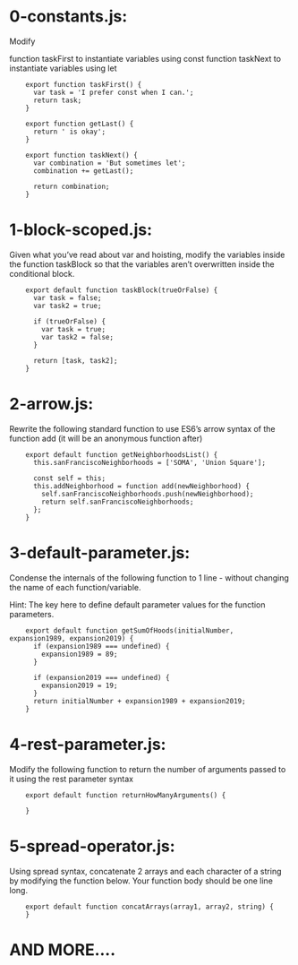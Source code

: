 # 0-constants.js:

Modify

function taskFirst to instantiate variables using const
function taskNext to instantiate variables using let

		export function taskFirst() {
		  var task = 'I prefer const when I can.';
		  return task;
		}
		
		export function getLast() {
		  return ' is okay';
		}
		
		export function taskNext() {
		  var combination = 'But sometimes let';
		  combination += getLast();
		
		  return combination;
		}


# 1-block-scoped.js:

Given what you’ve read about var and hoisting, modify the variables inside the function taskBlock so that the variables aren’t overwritten inside the conditional block.


		export default function taskBlock(trueOrFalse) {
		  var task = false;
		  var task2 = true;
		
		  if (trueOrFalse) {
		    var task = true;
		    var task2 = false;
		  }
		
		  return [task, task2];
		}

# 2-arrow.js:

Rewrite the following standard function to use ES6’s arrow syntax of the function add (it will be an anonymous function after)


		export default function getNeighborhoodsList() {
		  this.sanFranciscoNeighborhoods = ['SOMA', 'Union Square'];
		
		  const self = this;
		  this.addNeighborhood = function add(newNeighborhood) {
		    self.sanFranciscoNeighborhoods.push(newNeighborhood);
		    return self.sanFranciscoNeighborhoods;
		  };
		}


# 3-default-parameter.js:

Condense the internals of the following function to 1 line - without changing the name of each function/variable.

Hint: The key here to define default parameter values for the function parameters.

		export default function getSumOfHoods(initialNumber, expansion1989, expansion2019) {
		  if (expansion1989 === undefined) {
		    expansion1989 = 89;
		  }
		
		  if (expansion2019 === undefined) {
		    expansion2019 = 19;
		  }
		  return initialNumber + expansion1989 + expansion2019;
		}


# 4-rest-parameter.js:

Modify the following function to return the number of arguments passed to it using the rest parameter syntax


		export default function returnHowManyArguments() {
		
		}


# 5-spread-operator.js:

Using spread syntax, concatenate 2 arrays and each character of a string by modifying the function below. Your function body should be one line long.


		export default function concatArrays(array1, array2, string) {
		}


# AND MORE....

